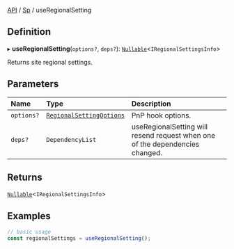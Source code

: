 [API](API/index.md) / [Sp](API/index.md#sp) / useRegionalSetting

## Definition

▸ **useRegionalSetting**(`options?`, `deps?`): [`Nullable`](NullableT.md#nullable)<`IRegionalSettingsInfo`\>

Returns site regional settings.

## Parameters

| Name | Type | Description |
| :------ | :------ | :------ |
| `options?` | [`RegionalSettingOptions`](useRegionalSetting.md#regionalsettingoptions) | PnP hook options. |
| `deps?` | `DependencyList` | useRegionalSetting will resend request when one of the dependencies changed. |

## Returns

[`Nullable`](NullableT.md#nullable)<`IRegionalSettingsInfo`\>

## Examples

```typescript
// basic usage
const regionalSettings = useRegionalSetting();
```